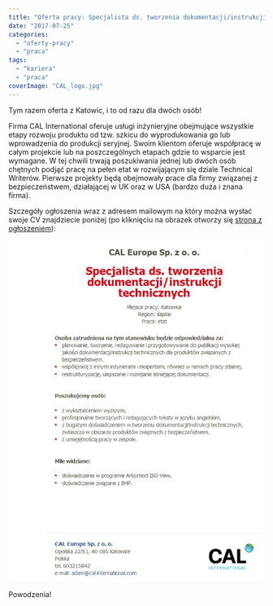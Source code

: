 ```yaml
---
title: "Oferta pracy: Specjalista ds. tworzenia dokumentacji/instrukcji technicznych"
date: "2017-07-25"
categories:
  - "oferty-pracy"
  - "praca"
tags:
  - "kariera"
  - "praca"
coverImage: "CAL_logo.jpg"
---
```


Tym razem oferta z Katowic, i to od razu dla dwóch osób!

Firma CAL International oferuje usługi inżynieryjne obejmujące wszystkie etapy rozwoju produktu od tzw. szkicu do wyprodukowania go lub wprowadzenia do produkcji seryjnej. Swoim klientom oferuje współpracę w całym projekcie lub na poszczególnych etapach gdzie to wsparcie jest wymagane. W tej chwili trwają poszukiwania jednej lub dwóch osób chętnych podjąć pracę na pełen etat w rozwijającym się dziale Technical Writerów. Pierwsze projekty będą obejmowały prace dla firmy związanej z bezpieczeństwem, działającej w UK oraz w USA (bardzo duża i znana firma).

Szczegóły ogłoszenia wraz z adresem mailowym na który można wysłać swoje CV znajdziecie poniżej (po kliknięciu na obrazek otworzy się [strona z ogłoszeniem](http://cad.pl/component/jobs/pokaz/28318-specjalista-ds-tworzenia-dokumentacjiinstrukcji-technicznych.html)):

[![](images/Oferta_CAL.jpg)](http://cad.pl/component/jobs/pokaz/28318-specjalista-ds-tworzenia-dokumentacjiinstrukcji-technicznych.html)

Powodzenia!

